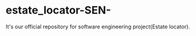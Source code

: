 # estate_locator-SEN-
It's our official repository for software engineering project(Estate locator).
